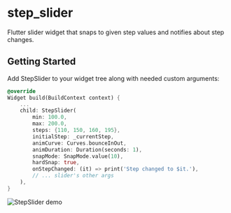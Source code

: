 # step_slider

Flutter slider widget that snaps to given step values and notifies about step changes.

## Getting Started

Add StepSlider to your widget tree along with needed custom arguments:

```dart
@override
Widget build(BuildContext context) {
    ...
    child: StepSlider(
        min: 100.0,
        max: 200.0,
        steps: {110, 150, 160, 195},
        initialStep: _currentStep,
        animCurve: Curves.bounceInOut,
        animDuration: Duration(seconds: 1),
        snapMode: SnapMode.value(10),
        hardSnap: true,
        onStepChanged: (it) => print('Step changed to $it.'),
        // ... slider's other args
    ),
}
```

![StepSlider demo](https://giant.gfycat.com/LongFailingDowitcher.gif)
